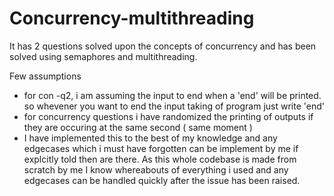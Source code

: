 # Concurrency-multithreading
It has 2 questions solved upon the concepts of concurrency and has been solved using semaphores and multithreading. 

Few assumptions 
- for con -q2, i am assuming the input to end when a 'end' will be printed. so whevener you want to end the input taking of program just write 'end'
- for concurrency questions i have randomized the printing of outputs if they are occuring at the same second ( same moment )
- I have implemented this to the best of my knowledge and any edgecases which i must have forgotten can be implement by me if explcitly told then are there. As this whole codebase is made from scratch by me I know whereabouts of everything i used and any edgecases can be handled quickly after the issue has been raised. 

